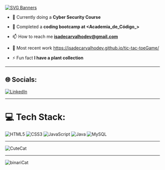 
[![SVG Banners](https://svg-banners.vercel.app/api?type=glitch&text1=Welcome👋&width=800&height=400)](https://github.com/Akshay090/svg-banners)

- 🤖 Currently doing a **Cyber Security Course**

- 🔭 Completed a **coding bootcamp at <Academia_de_Código_>**

- 📫 How to reach me **isadecarvalhodev@gmail.com**

- 📄 Most recent work  https://isadecarvalhodev.github.io/tic-tac-toeGame/

- ⚡ Fun fact **I have a plant collection**


____

## 🌐 Socials:
[![LinkedIn](https://img.shields.io/badge/LinkedIn-%230077B5.svg?logo=linkedin&logoColor=white)](https://linkedin.com/in/isadecarvalhodev) 
_______

# 💻 Tech Stack:
![HTML5](https://img.shields.io/badge/html5-%23E34F26.svg?style=for-the-badge&logo=html5&logoColor=white) ![CSS3](https://img.shields.io/badge/css3-%231572B6.svg?style=for-the-badge&logo=css3&logoColor=white) ![JavaScript](https://img.shields.io/badge/javascript-%23323330.svg?style=for-the-badge&logo=javascript&logoColor=%23F7DF1E) ![Java](https://img.shields.io/badge/java-%23ED8B00.svg?style=for-the-badge&logo=java&logoColor=white) ![MySQL](https://img.shields.io/badge/mysql-%2300f.svg?style=for-the-badge&logo=mysql&logoColor=white)
______

![CuteCat](https://media.discordapp.net/attachments/1180263130400571465/1197655406898593974/giphy.gif?ex=65bc0e84&is=65a99984&hm=fe3192c9f922ca33ce343c185f74fdd981811b37253d8a853530e05c0879845a&=&width=960&height=540)

________________
![binariCat](https://media.discordapp.net/attachments/1180263130400571465/1197655578927976468/giphy.gif?ex=65bc0ead&is=65a999ad&hm=43023afca221c974d568667de8f810c31af238a26938342161d4654e98b01a87&=&width=964&height=964)

